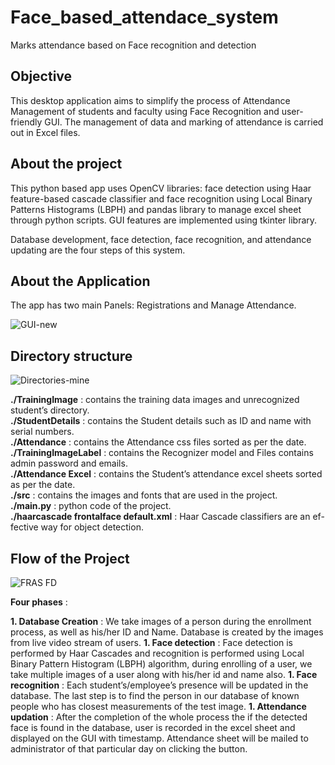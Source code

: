 # Face_based_attendace_system
Marks attendance based on Face recognition and detection

## Objective
This desktop application aims to simplify the process of Attendance Management of students and faculty using Face Recognition and user-friendly GUI. The management of data and marking of attendance is carried out in Excel files.

## About the project
This python based app uses OpenCV libraries: face detection using Haar feature-based cascade classifier and face recognition using Local Binary Patterns Histograms (LBPH) and pandas library to manage excel sheet through python scripts. GUI features are implemented using tkinter library.

Database development, face detection, face recognition, and attendance updating are the four steps of this system.

## About the Application
The app has two main Panels: Registrations and Manage Attendance.

![GUI-new](https://user-images.githubusercontent.com/41962976/130661445-b0c850ff-1983-4fcb-9947-23dbf98c9a96.png)

## Directory structure

![Directories-mine](https://user-images.githubusercontent.com/41962976/130661649-0128a914-654f-48e3-bb15-f27de1dd17b5.png)

 **./TrainingImage** : contains the training data images and unrecognized student’s directory.  
**./StudentDetails** : contains the Student details such as ID and name with serial numbers.  
**./Attendance** : contains the Attendance css files sorted as per the date.   
**./TrainingImageLabel** : contains the Recognizer model and Files contains admin password and emails.  
**./Attendance Excel** : contains the Student’s attendance excel sheets sorted as per the date.  
**./src** : contains the images and fonts that are used in the project.  
**./main.py** : python code of the project.  
**./haarcascade frontalface default.xml** : Haar Cascade classifiers are an ef- fective way for object detection.  

## Flow of the Project

![FRAS FD](https://user-images.githubusercontent.com/41962976/130662207-ac1aa2c6-2fd7-45cf-b427-46b504be84ad.jpg)

**Four phases** :

**1. Database Creation** : We take images of a person during the enrollment process, as well as his/her ID and Name. Database is created by the images from live video stream of users.
**1. Face detection** : Face detection is performed by Haar Cascades and recognition is performed using Local Binary Pattern Histogram (LBPH) algorithm, during enrolling of a user, we  take multiple images of a user along with his/her id and name also. 
**1. Face recognition** : Each student’s/employee’s presence will be updated in the database. The last step is to find the person in our database of known people who has closest measurements of the test image.
**1. Attendance updation** : After the completion of the whole process the if the detected face is found in the database, user is recorded in the excel sheet and displayed on the GUI with timestamp. Attendance sheet will be mailed to administrator of that particular day on clicking the button.


